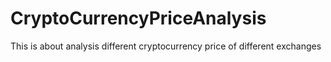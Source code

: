 # CryptoCurrencyPriceAnalysis
This is about analysis different cryptocurrency price of different exchanges
